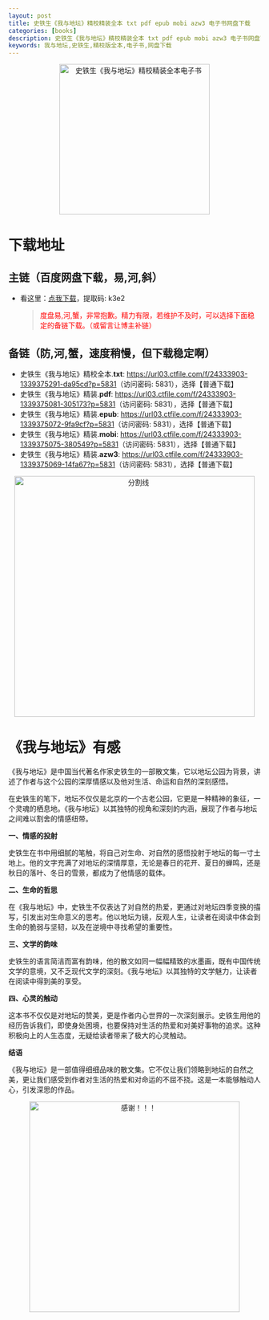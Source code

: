 ```yaml
---
layout: post
title: 史铁生《我与地坛》精校精装全本 txt pdf epub mobi azw3 电子书网盘下载
categories: [books]
description: 史铁生《我与地坛》精校精装全本 txt pdf epub mobi azw3 电子书网盘下载
keywords: 我与地坛,史铁生,精校版全本,电子书,网盘下载
---
```


<div align="center"><img src="http://qweree.cn/wp-content/uploads/2024/08/wo-yu-di-tan.jpg" alt="史铁生《我与地坛》精校精装全本电子书" width="300px" height="auto"></div>

# 下载地址

## 主链（百度网盘下载，易,河,斜）

- 看这里：[点我下载](https://pan.baidu.com/s/1iMXUbSbtZQZjDcqDmnWUyw?pwd=k3e2)，提取码: k3e2

  > <p style="color:red" >度盘易,河,蟹，非常抱歉。精力有限，若维护不及时，可以选择下面稳定的备链下载。（或留言让博主补链）</p>

## 备链（防,河,蟹，速度稍慢，但下载稳定啊）

- 史铁生《我与地坛》精校全本.**txt**: <https://url03.ctfile.com/f/24333903-1339375291-da95cd?p=5831>（访问密码: 5831），选择【普通下载】
- 史铁生《我与地坛》精装.**pdf**: <https://url03.ctfile.com/f/24333903-1339375081-305173?p=5831>（访问密码: 5831），选择【普通下载】
- 史铁生《我与地坛》精装.**epub**: <https://url03.ctfile.com/f/24333903-1339375072-9fa9cf?p=5831>（访问密码: 5831），选择【普通下载】
- 史铁生《我与地坛》精装.**mobi**: <https://url03.ctfile.com/f/24333903-1339375075-380549?p=5831>（访问密码: 5831），选择【普通下载】
- 史铁生《我与地坛》精装.**azw3**: <https://url03.ctfile.com/f/24333903-1339375069-14fa67?p=5831>（访问密码: 5831），选择【普通下载】

<div align="center"><img src="https://pic.imgdb.cn/item/6612476468eb935713c85291.gif" alt="分割线" width="480px" height="auto"/></div>

# 《我与地坛》有感

《我与地坛》是中国当代著名作家史铁生的一部散文集，它以地坛公园为背景，讲述了作者与这个公园的深厚情感以及他对生活、命运和自然的深刻感悟。

在史铁生的笔下，地坛不仅仅是北京的一个古老公园，它更是一种精神的象征，一个灵魂的栖息地。《我与地坛》以其独特的视角和深刻的内涵，展现了作者与地坛之间难以割舍的情感纽带。

**一、情感的投射**

史铁生在书中用细腻的笔触，将自己对生命、对自然的感悟投射于地坛的每一寸土地上。他的文字充满了对地坛的深情厚意，无论是春日的花开、夏日的蝉鸣，还是秋日的落叶、冬日的雪景，都成为了他情感的载体。

**二、生命的哲思**

在《我与地坛》中，史铁生不仅表达了对自然的热爱，更通过对地坛四季变换的描写，引发出对生命意义的思考。他以地坛为镜，反观人生，让读者在阅读中体会到生命的脆弱与坚韧，以及在逆境中寻找希望的重要性。

**三、文学的韵味**

史铁生的语言简洁而富有韵味，他的散文如同一幅幅精致的水墨画，既有中国传统文学的意境，又不乏现代文学的深刻。《我与地坛》以其独特的文学魅力，让读者在阅读中得到美的享受。

**四、心灵的触动**

这本书不仅仅是对地坛的赞美，更是作者内心世界的一次深刻展示。史铁生用他的经历告诉我们，即使身处困境，也要保持对生活的热爱和对美好事物的追求。这种积极向上的人生态度，无疑给读者带来了极大的心灵触动。

**结语**

《我与地坛》是一部值得细细品味的散文集。它不仅让我们领略到地坛的自然之美，更让我们感受到作者对生活的热爱和对命运的不屈不挠。这是一本能够触动人心，引发深思的作品。

<div align="center"><img src="https://pic.imgdb.cn/item/661246bf68eb935713c7f81c.gif" alt="感谢！！！" width="420px" height="auto"/></div>
